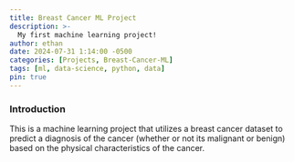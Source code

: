 ```yaml
---
title: Breast Cancer ML Project
description: >-
  My first machine learning project!
author: ethan
date: 2024-07-31 1:14:00 -0500
categories: [Projects, Breast-Cancer-ML]
tags: [ml, data-science, python, data]
pin: true
---
```

### Introduction

This is a machine learning project that utilizes a breast cancer dataset to predict a diagnosis of the cancer (whether or not its malignant or benign) based on the physical characteristics of the cancer.
